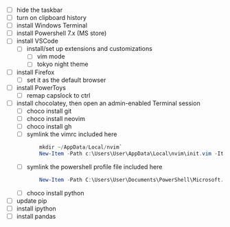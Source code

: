 - [ ] hide the taskbar
- [ ] turn on clipboard history
- [ ] install Windows Terminal
- [ ] install Powershell 7.x (MS store)
- [ ] install VSCode
  - [ ] install/set up extensions and customizations
    - [ ] vim mode
    - [ ] tokyo night theme
- [ ] install Firefox
  - [ ] set it as the default browser
- [ ] install PowerToys
  - [ ] remap capslock to ctrl
- [ ] install chocolatey, then open an admin-enabled Terminal session
  - [ ] choco install git
  - [ ] choco install neovim
  - [ ] choco install gh
  - [ ] symlink the vimrc included here
    ```powershell
        mkdir ~/AppData/Local/nvim`
        New-Item -Path c:\Users\User\AppData\Local\nvim\init.vim -ItemType SymbolicLink -Value C:\Users\User\repos\windows_setup\vimrc
    ```
  - [ ] symlink the powershell profile file included here
    ```powershell
        New-Item -Path C:\Users\User\Documents\PowerShell\Microsoft.PowerShell_profile.ps1 -ItemType SymbolicLink -Value C:\Users\User\repos\windows_setup\Microsoft.PowerShell_profile.ps1
    ```
  - [ ] choco install python
- [ ] update pip
- [ ] install ipython
- [ ] install pandas
